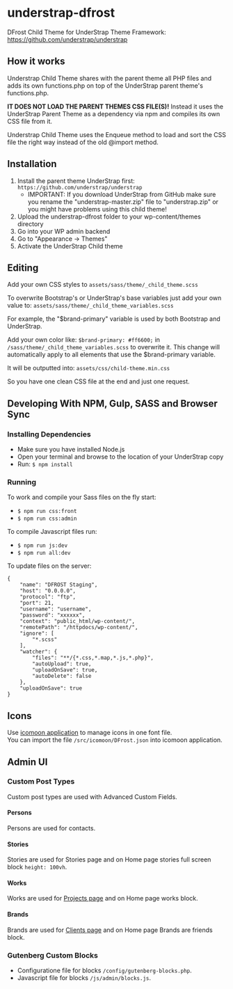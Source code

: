 # understrap-dfrost
DFrost Child Theme for UnderStrap Theme Framework: https://github.com/understrap/understrap

## How it works
Understrap Child Theme shares with the parent theme all PHP files and adds its own functions.php on top of the UnderStrap parent theme's functions.php.

**IT DOES NOT LOAD THE PARENT THEMES CSS FILE(S)!** Instead it uses the UnderStrap Parent Theme as a dependency via npm and compiles its own CSS file from it.

Understrap Child Theme uses the Enqueue method to load and sort the CSS file the right way instead of the old @import method.

## Installation
1. Install the parent theme UnderStrap first: `https://github.com/understrap/understrap`
   - IMPORTANT: If you download UnderStrap from GitHub make sure you rename the "understrap-master.zip" file to "understrap.zip" or you might have problems using this child theme!
1. Upload the understrap-dfrost folder to your wp-content/themes directory
1. Go into your WP admin backend 
1. Go to "Appearance -> Themes"
1. Activate the UnderStrap Child theme

## Editing
Add your own CSS styles to `assets/sass/theme/_child_theme.scss`

To overwrite Bootstrap's or UnderStrap's base variables just add your own value to:
`assets/sass/theme/_child_theme_variables.scss`

For example, the "$brand-primary" variable is used by both Bootstrap and UnderStrap.

Add your own color like: `$brand-primary: #ff6600;` in `/sass/theme/_child_theme_variables.scss` to overwrite it. This change will automatically apply to all elements that use the $brand-primary variable.

It will be outputted into:
`assets/css/child-theme.min.css`

So you have one clean CSS file at the end and just one request.

## Developing With NPM, Gulp, SASS and Browser Sync

### Installing Dependencies
- Make sure you have installed Node.js
- Open your terminal and browse to the location of your UnderStrap copy
- Run: `$ npm install`

### Running
To work and compile your Sass files on the fly start:

- `$ npm run css:front`  
- `$ npm run css:admin`

To compile Javascript files run:
- `$ npm run js:dev`  
- `$ npm run all:dev`

To update files on the server:
```
{
    "name": "DFROST Staging",
    "host": "0.0.0.0",
    "protocol": "ftp",
    "port": 21,
    "username": "username",
    "password": "xxxxxx",
    "context": "public_html/wp-content/",
    "remotePath": "/httpdocs/wp-content/",
    "ignore": [
        "*.scss"
    ],
    "watcher": {
        "files": "**/{*.css,*.map,*.js,*.php}",
        "autoUpload": true,
        "uploadOnSave": true,
        "autoDelete": false
    },
    "uploadOnSave": true
}
```

## Icons
Use [icomoon application](https://icomoon.io/app/#/select) to manage icons in one font file.  
You can import the file `/src/icomoon/DFrost.json` into icomoon application.

## Admin UI

### Custom Post Types
Custom post types are used with Advanced Custom Fields.

#### Persons
Persons are used for contacts.

#### Stories
Stories are used for Stories page and on Home page stories full screen block `height: 100vh`.

#### Works
Works are used for [Projects page](https://www.dfrost.com/projects/) and on Home page works block.

#### Brands
Brands are used for [Clients page](https://www.dfrost.com/clients/) and on Home page Brands are friends block.

### Gutenberg Custom Blocks
- Configuratione file for blocks `/config/gutenberg-blocks.php`.
- Javascript file for blocks `/js/admin/blocks.js`.

